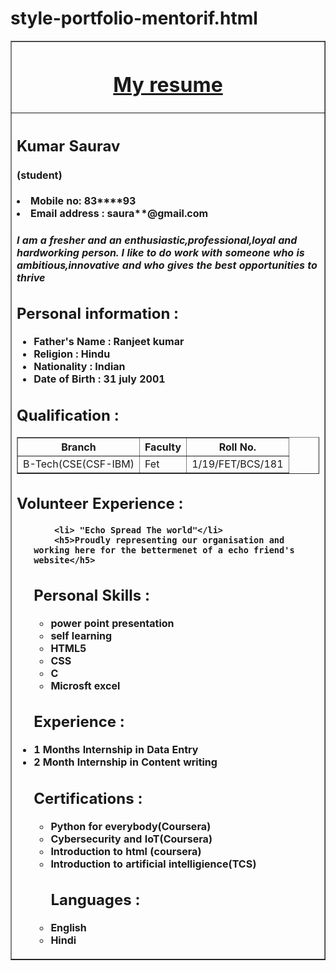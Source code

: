 # style-portfolio-mentorif.html
<!DOCTYPE html>
<html>
<head>
    <link rel="stylesheet" type="text/css" 
        href="resume.css">
<title>
My Resume
</title>
</head>
<body>
<table border = "1" align = "center" width = "60%">
<tr>
<th>
    <h1><u>My resume</u></h1>
</th>
</tr>
<tr>
<th align = "left">
<h2>
    Kumar Saurav 
    <h4>(student)</h4>
</h2>
  
<li>Mobile no: 83****93</li>
<li>Email address : saura**@gmail.com</li>
    <h5><p>I am a fresher and an enthusiastic,professional,loyal and hardworking person. I like to do work with someone who is ambitious,innovative and who gives the best opportunities to thrive</p></h5>
<h2> Personal information :</h2>
<ul>
<li> Father's Name : Ranjeet kumar</li>
<li> Religion : Hindu </li>
<li> Nationality : Indian </li>
<li> Date of Birth : 31 july 2001</li>
</ul>
<h2> Qualification : </h2>
<table border = "1"><tr><th>Branch</th><th>
Faculty
</th>
<th>Roll No.</th>
<tr>
<td>B-Tech(CSE(CSF-IBM)</td>
<td>Fet</td>
<td> 1/19/FET/BCS/181</td>
</tr>
</table>
    <h2>Volunteer Experience :</h2>
    <ul>
        
        <li> "Echo Spread The world"</li>
        <h5>Proudly representing our organisation and working here for the bettermenet of a echo friend's website</h5>
<h2>Personal Skills :</h2>
<ul>
<li> power point presentation </li>
<li> self learning </li>
<li> HTML5 </li>
<li> CSS </li>
<li> C</li>
<li> Microsft excel </li>
</ul>
<h2> Experience :</h2>
    <li>1 Months Internship in Data Entry</li>
    <li>2 Month Internship in Content writing</li>    
    <h2>Certifications :</h2>
        <ul>
            <li> Python for everybody(Coursera)</li>
            <li> Cybersecurity and IoT(Coursera)</li>
            <li> Introduction to html (coursera)</li>
            <li> Introduction to artificial intelligience(TCS)</li>
 <h2> Languages :</h2
    <ul>
<li> English </li>
<li> Hindi </li>
    </ul></ul></th></tr>
</table>
</body>
    </html>
